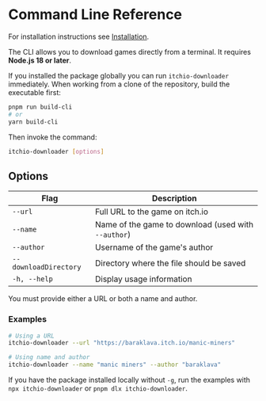 # Command Line Reference

For installation instructions see [Installation](Installation.md).

The CLI allows you to download games directly from a terminal.  It requires **Node.js 18 or later**.

If you installed the package globally you can run `itchio-downloader` immediately.
When working from a clone of the repository, build the executable first:

```bash
pnpm run build-cli
# or
yarn build-cli
```

Then invoke the command:

```bash
itchio-downloader [options]
```

## Options

| Flag                  | Description                                         |
| --------------------- | --------------------------------------------------- |
| `--url`               | Full URL to the game on itch.io                     |
| `--name`              | Name of the game to download (used with `--author`) |
| `--author`            | Username of the game's author                       |
| `--downloadDirectory` | Directory where the file should be saved            |
| `-h, --help`          | Display usage information                           |

You must provide either a URL or both a name and author.

### Examples

```bash
# Using a URL
itchio-downloader --url "https://baraklava.itch.io/manic-miners"

# Using name and author
itchio-downloader --name "manic miners" --author "baraklava"
```

If you have the package installed locally without `-g`, run the examples with `npx itchio-downloader` or `pnpm dlx itchio-downloader`.

